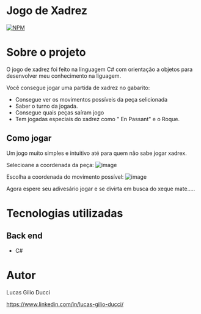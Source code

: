 # Jogo de Xadrez 
[![NPM](https://img.shields.io/npm/l/react)](https://github.com/Lucgd97/xadrez-certo/blob/main/LICENSE) 

# Sobre o projeto
O jogo de xadrez foi feito na linguagem C# com orientação a objetos para desenvolver meu conhecimento na liguagem.

Você consegue jogar uma partida de xadrez no gabarito:
- Consegue ver os movimentos possíveis da peça selicionada
- Saber o turno da jogada.
- Consegue quais peças saíram jogo
- Tem jogadas especiais do xadrez como " En Passant" e o Roque.

## Como jogar

Um jogo muito simples e intuitivo até para quem não sabe jogar xadrex.

Selecioane a coordenada da peça:
![image](https://user-images.githubusercontent.com/93284766/188945748-95156c37-4989-4741-8607-a1c6250e57b9.png)

Escolha a coordenada do movimento possível:
![image](https://user-images.githubusercontent.com/93284766/188945952-5f7b8c45-991b-41ae-b224-29996a002dd7.png)

Agora espere seu adivesário jogar e se divirta em busca do xeque mate.....


# Tecnologias utilizadas
## Back end
- C#

# Autor

Lucas Gilio Ducci

https://www.linkedin.com/in/lucas-gilio-ducci/
